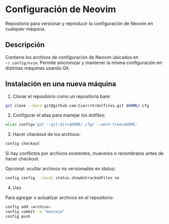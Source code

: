 # Configuración de Neovim

Repositorio para versionar y reproducir la configuración de Neovim en cualquier máquina.

## Descripción
Contiene los archivos de configuración de Neovim ubicados en `~/.config/nvim`. Permite sincronizar y mantener la misma configuración en distintas máquinas usando Git.

## Instalación en una nueva máquina

1. Clonar el repositorio como un repositorio bare:
```bash
git clone --bare git@github.com:CsarrrX/dotfiles.git $HOME/.cfg
```
2. Configurar el alias para manejar los dotfiles:
```bash
alias config='git --git-dir=$HOME/.cfg/ --work-tree=$HOME'
```
3. Hacer checkout de los archivos:
```bash
config checkout
```
Si hay conflictos por archivos existentes, muévelos o renómbralos antes de hacer checkout.

Opcional: ocultar archivos no versionados en status:
```bash
config config --local status.showUntrackedFiles no
```
4. Uso

Para agregar o actualizar archivos en el repositorio:
```bash
config add <archivo>
config commit -m "mensaje"
config push
```


